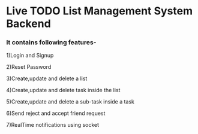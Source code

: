 
<h1>Live TODO List Management System Backend</h1>

<h3>It contains following features-</h3>

1)Login and Signup 

2)Reset Password

3)Create,update and delete a list

4)Create,update and delete task inside the list

5)Create,update and delete a sub-task inside a task

6)Send reject and accept friend request

7)RealTime notifications using socket
